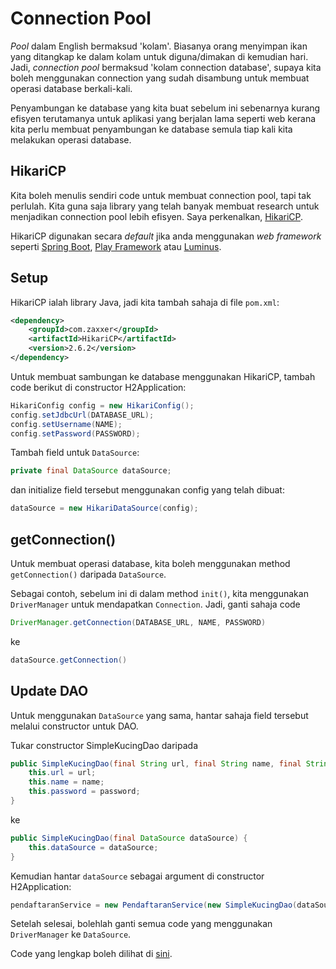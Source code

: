 # Connection Pool

_Pool_ dalam English bermaksud 'kolam'. Biasanya orang menyimpan ikan yang ditangkap ke dalam kolam untuk diguna/dimakan di kemudian hari. Jadi, _connection pool_ bermaksud 'kolam connection database', supaya kita boleh menggunakan connection yang sudah disambung untuk membuat operasi database berkali-kali.

Penyambungan ke database yang kita buat sebelum ini sebenarnya kurang efisyen terutamanya untuk aplikasi yang berjalan lama seperti web kerana kita perlu membuat penyambungan ke database semula tiap kali kita melakukan operasi database.

## HikariCP

Kita boleh menulis sendiri code untuk membuat connection pool, tapi tak perlulah. Kita guna saja library yang telah banyak membuat research untuk menjadikan connection pool lebih efisyen. Saya perkenalkan, [HikariCP](https://github.com/brettwooldridge/HikariCP).

HikariCP digunakan secara _default_ jika anda menggunakan _web framework_ seperti [Spring Boot](https://projects.spring.io/spring-boot), [Play Framework](https://www.playframework.com) atau [Luminus](http://www.luminusweb.net).

## Setup

HikariCP ialah library Java, jadi kita tambah sahaja di file `pom.xml`:

```xml
<dependency>
    <groupId>com.zaxxer</groupId>
    <artifactId>HikariCP</artifactId>
    <version>2.6.2</version>
</dependency>
```

Untuk membuat sambungan ke database menggunakan HikariCP, tambah code berikut di constructor H2Application:

```java
HikariConfig config = new HikariConfig();
config.setJdbcUrl(DATABASE_URL);
config.setUsername(NAME);
config.setPassword(PASSWORD);
```

Tambah field untuk `DataSource`:

```java
private final DataSource dataSource;
```

dan initialize field tersebut menggunakan config yang telah dibuat:

```java
dataSource = new HikariDataSource(config);
```

## getConnection()

Untuk membuat operasi database, kita boleh menggunakan method `getConnection()` daripada `DataSource`.

Sebagai contoh, sebelum ini di dalam method `init()`, kita menggunakan `DriverManager` untuk mendapatkan `Connection`. Jadi, ganti sahaja code

```java
DriverManager.getConnection(DATABASE_URL, NAME, PASSWORD)
```

ke

```java
dataSource.getConnection()
```

## Update DAO

Untuk menggunakan `DataSource` yang sama, hantar sahaja field tersebut melalui constructor untuk DAO.

Tukar constructor SimpleKucingDao daripada

```java
public SimpleKucingDao(final String url, final String name, final String password) {
    this.url = url;
    this.name = name;
    this.password = password;
}
```

ke

```java
public SimpleKucingDao(final DataSource dataSource) {
    this.dataSource = dataSource;
}
```

Kemudian hantar `dataSource` sebagai argument di constructor H2Application:

```java
pendaftaranService = new PendaftaranService(new SimpleKucingDao(dataSource));
```

Setelah selesai, bolehlah ganti semua code yang menggunakan `DriverManager` ke `DataSource`.

Code yang lengkap boleh dilihat di [sini](https://github.com/JomBelajarJava/contoh-code-java/tree/master/database/tutorialh2-hikaricp).
